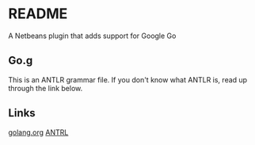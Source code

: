 README
======
A Netbeans plugin that adds support for Google Go

Go.g
----
This is an ANTLR grammar file. If you don't know what ANTLR is, read up through the link below.

Links
-----
[golang.org](http://golang.org)
[ANTRL](http://www.antlr.org)